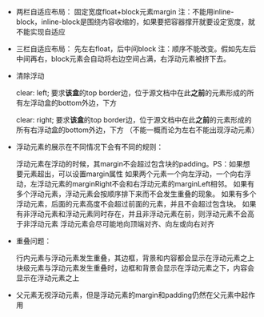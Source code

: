 - 两栏自适应布局：
  固定宽度float+block元素margin
  注：不能用inline-block，inline-block是围绕内容收缩的，如果要把容器撑开就要设定宽度，就不能实现自适应

- 三栏自适应布局：
  先左右float，后中间block
  注：顺序不能改变。假如先左后中间再右，block元素会自动将右边空间占满，右浮动元素被挤下去。

- 清除浮动

  clear: left; 
  要求**该盒**的top border边，位于源文档中在此**之前**的元素形成的所有左浮动盒的bottom外边，下方

  clear: right;
   要求**该盒**的top border边，位于源文档中在此**之前**的元素形成的所有右浮动盒的bottom外边，下方
  （不能一概而论为左右不能出现浮动元素）

- 浮动元素的展示在不同情况下会有不同的规则：

  浮动元素在浮动的时候，其margin不会超过包含块的padding。PS：如果想要元素超出，可以设置margin属性
  如果两个元素一个向左浮动，一个向右浮动，左浮动元素的marginRight不会和右浮动元素的marginLeft相邻。
  如果有多个浮动元素，浮动元素会按顺序排下来而不会发生重叠的现象。
  如果有多个浮动元素，后面的元素高度不会超过前面的元素，并且不会超过包含块。
  如果有非浮动元素和浮动元素同时存在，并且非浮动元素在前，则浮动元素不会高于非浮动元素
  浮动元素会尽可能地向顶端对齐、向左或向右对齐

- 重叠问题：

  行内元素与浮动元素发生重叠，其边框，背景和内容都会显示在浮动元素之上
  块级元素与浮动元素发生重叠时，边框和背景会显示在浮动元素之下，内容会显示在浮动元素之上

- 父元素无视浮动元素，但是浮动元素的margin和padding仍然在父元素中起作用